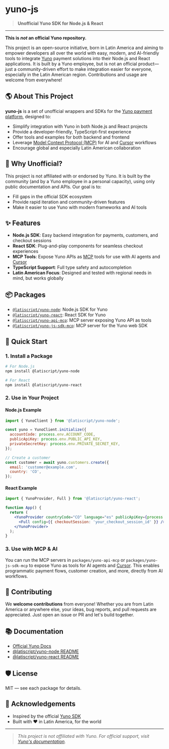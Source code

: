 # yuno-js

> **Unofficial Yuno SDK for Node.js & React**

---

**This is _not_ an official Yuno repository.**

This project is an open-source initiative, born in Latin America and aiming to empower developers all over the world with easy, modern, and AI-friendly tools to integrate [Yuno](https://y.uno/) payment solutions into their Node.js and React applications. It is built by a Yuno employee, but is not an official product—just a community-driven effort to make integration easier for everyone, especially in the Latin American region. Contributions and usage are welcome from everywhere!

## 🌎 About This Project

**yuno-js** is a set of unofficial wrappers and SDKs for the [Yuno payment platform](https://docs.y.uno/), designed to:

- Simplify integration with Yuno in both Node.js and React projects
- Provide a developer-friendly, TypeScript-first experience
- Offer tools and examples for both backend and frontend
- Leverage [Model Context Protocol (MCP)](https://modelcontextprotocol.org/) for AI and [Cursor](https://www.cursor.so/) workflows
- Encourage global and especially Latin American collaboration

## 🚩 Why Unofficial?

This project is not affiliated with or endorsed by Yuno. It is built by the community (and by a Yuno employee in a personal capacity), using only public documentation and APIs. Our goal is to:

- Fill gaps in the official SDK ecosystem
- Provide rapid iteration and community-driven features
- Make it easier to use Yuno with modern frameworks and AI tools

## ✨ Features

- **Node.js SDK**: Easy backend integration for payments, customers, and checkout sessions
- **React SDK**: Plug-and-play components for seamless checkout experiences
- **MCP Tools**: Expose Yuno APIs as [MCP](https://modelcontextprotocol.org/) tools for use with AI agents and [Cursor](https://www.cursor.so/)
- **TypeScript Support**: Full type safety and autocompletion
- **Latin American Focus**: Designed and tested with regional needs in mind, but works globally

## 📦 Packages

- [`@latiscript/yuno-node`](./packages/yuno-node): Node.js SDK for Yuno
- [`@latiscript/yuno-react`](./packages/yuno-react): React SDK for Yuno
- [`@latiscript/yuno-api-mcp`](./packages/yuno-api-mcp): MCP server exposing Yuno API as tools
- [`@latiscript/yuno-js-sdk-mcp`](./packages/yuno-js-sdk-mcp): MCP server for the Yuno web SDK

## 🚀 Quick Start

### 1. Install a Package

```bash
# For Node.js
npm install @latiscript/yuno-node

# For React
npm install @latiscript/yuno-react
```

### 2. Use in Your Project

#### Node.js Example

```js
import { YunoClient } from '@latiscript/yuno-node';

const yuno = YunoClient.initialize({
  accountCode: process.env.ACCOUNT_CODE,
  publicApiKey: process.env.PUBLIC_API_KEY,
  privateSecretKey: process.env.PRIVATE_SECRET_KEY,
});

// Create a customer
const customer = await yuno.customers.create({
  email: 'customer@example.com',
  country: 'CO',
});
```

#### React Example

```jsx
import { YunoProvider, Full } from '@latiscript/yuno-react';

function App() {
  return (
    <YunoProvider countryCode="CO" language="es" publicApiKey={process.env.REACT_APP_YUNO_PUBLIC_API_KEY}>
      <Full config={{ checkoutSession: 'your_checkout_session_id' }} />
    </YunoProvider>
  );
}
```

### 3. Use with MCP & AI

You can run the MCP servers in `packages/yuno-api-mcp` or `packages/yuno-js-sdk-mcp` to expose Yuno as tools for AI agents and [Cursor](https://www.cursor.so/). This enables programmatic payment flows, customer creation, and more, directly from AI workflows.

## 🤝 Contributing

We **welcome contributions** from everyone! Whether you are from Latin America or anywhere else, your ideas, bug reports, and pull requests are appreciated. Just open an issue or PR and let's build together.

## 📚 Documentation

- [Official Yuno Docs](https://docs.y.uno/)
- [@latiscript/yuno-node README](./packages/yuno-node/README.md)
- [@latiscript/yuno-react README](./packages/yuno-react/README.md)

## 🛡️ License

MIT — see each package for details.

## 🙏 Acknowledgements

- Inspired by the official [Yuno SDK](https://github.com/yuno-payments/yuno-sdk-web)
- Built with ❤️ in Latin America, for the world

---

> _This project is not affiliated with Yuno. For official support, visit [Yuno's documentation](https://docs.y.uno/)._
